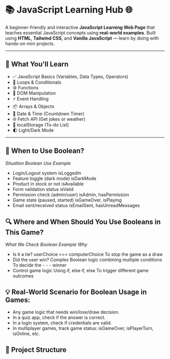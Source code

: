 # 📚 JavaScript Learning Hub 🌐

A beginner-friendly and interactive **JavaScript Learning Web Page** that teaches essential JavaScript concepts using **real-world examples**. Built using **HTML**, **Tailwind CSS**, and **Vanilla JavaScript** — learn by doing with hands-on mini projects.

---

## 🎯 What You'll Learn

- ✅ JavaScript Basics (Variables, Data Types, Operators)
- 🔁 Loops & Conditionals
- ⚙️ Functions
- 🎯 DOM Manipulation
- ⚡ Event Handling
- 📦 Arrays & Objects
- 📆 Date & Time (Countdown Timer)
- 🌐 Fetch API (Get jokes or weather)
- 💾 localStorage (To-do List)
- 🌓 Light/Dark Mode

---
## 🎯 When to Use Boolean?

*Situation	Boolean Use Example*

- Login/Logout system	isLoggedIn
- Feature toggle (dark mode)	isDarkMode
- Product in stock or not	isAvailable
- Form validation status	isValid
- Permission check (admin/user)	isAdmin, hasPermission
- Game state (paused, started)	isGameOver, isPlaying
- Email sent/received status	isEmailSent, hasUnreadMessages

## 🔍 Where and When Should You Use Booleans in This Game?
*What We Check	Boolean Example	Why*

- Is it a tie?	userChoice === computerChoice	To stop the game as a draw
- Did the user win?	Complex Boolean logic combining multiple conditions	To decide the - - - winner
- Control game logic	Using if, else if, else	To trigger different game outcomes

## 💡 Real-World Scenario for Boolean Usage in Games:

- Any game logic that needs win/lose/draw decision.
- In a quiz app, check if the answer is correct.
- In a login system, check if credentials are valid.
- In multiplayer games, track game status: isGameOver, isPlayerTurn, isOnline, etc.


## 📂 Project Structure


